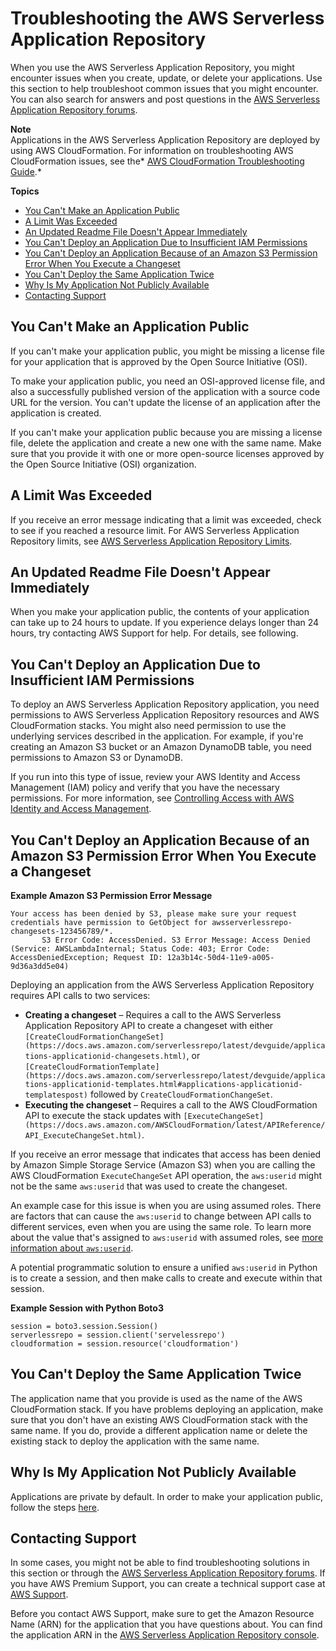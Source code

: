 # Troubleshooting the AWS Serverless Application Repository<a name="troubleshooting"></a>

When you use the AWS Serverless Application Repository, you might encounter issues when you create, update, or delete your applications\. Use this section to help troubleshoot common issues that you might encounter\. You can also search for answers and post questions in the [AWS Serverless Application Repository forums](https://forums.aws.amazon.com//forum.jspa?forumID=287)\.

**Note**  
Applications in the AWS Serverless Application Repository are deployed by using AWS CloudFormation\. For information on troubleshooting AWS CloudFormation issues, see the* [AWS CloudFormation Troubleshooting Guide](https://docs.aws.amazon.com/AWSCloudFormation/latest/UserGuide/troubleshooting.html)\.*

**Topics**
+ [You Can't Make an Application Public](#issue-cant-make-app-public)
+ [A Limit Was Exceeded](#issue-limit-exceeded)
+ [An Updated Readme File Doesn't Appear Immediately](#issue-updating-readme-delay)
+ [You Can't Deploy an Application Due to Insufficient IAM Permissions](#issue-cant-deploy-app-due-to-insufficient-iam-permissions)
+ [You Can't Deploy an Application Because of an Amazon S3 Permission Error When You Execute a Changeset](#issue-cant-deploy-app-due-to-internal-failure-execute)
+ [You Can't Deploy the Same Application Twice](#issue-cant-deploy-same-app-twice)
+ [Why Is My Application Not Publicly Available](#issue-why-not-publicly-available)
+ [Contacting Support](#issue-contacting-support)

## You Can't Make an Application Public<a name="issue-cant-make-app-public"></a>

If you can't make your application public, you might be missing a license file for your application that is approved by the Open Source Initiative \(OSI\)\.

To make your application public, you need an OSI\-approved license file, and also a successfully published version of the application with a source code URL for the version\. You can't update the license of an application after the application is created\. 

If you can't make your application public because you are missing a license file, delete the application and create a new one with the same name\. Make sure that you provide it with one or more open\-source licenses approved by the Open Source Initiative \(OSI\) organization\.

## A Limit Was Exceeded<a name="issue-limit-exceeded"></a>

If you receive an error message indicating that a limit was exceeded, check to see if you reached a resource limit\. For AWS Serverless Application Repository limits, see [AWS Serverless Application Repository Limits](limits.md)\.

## An Updated Readme File Doesn't Appear Immediately<a name="issue-updating-readme-delay"></a>

When you make your application public, the contents of your application can take up to 24 hours to update\. If you experience delays longer than 24 hours, try contacting AWS Support for help\. For details, see following\. 

## You Can't Deploy an Application Due to Insufficient IAM Permissions<a name="issue-cant-deploy-app-due-to-insufficient-iam-permissions"></a>

To deploy an AWS Serverless Application Repository application, you need permissions to AWS Serverless Application Repository resources and AWS CloudFormation stacks\. You might also need permission to use the underlying services described in the application\. For example, if you're creating an Amazon S3 bucket or an Amazon DynamoDB table, you need permissions to Amazon S3 or DynamoDB\. 

If you run into this type of issue, review your AWS Identity and Access Management \(IAM\) policy and verify that you have the necessary permissions\. For more information, see [Controlling Access with AWS Identity and Access Management](https://docs.aws.amazon.com/AWSCloudFormation/latest/UserGuide/using-iam-template.html)\. 

## You Can't Deploy an Application Because of an Amazon S3 Permission Error When You Execute a Changeset<a name="issue-cant-deploy-app-due-to-internal-failure-execute"></a>

**Example Amazon S3 Permission Error Message**  

```
Your access has been denied by S3, please make sure your request credentials have permission to GetObject for awsserverlessrepo-changesets-123456789/*. 
	   S3 Error Code: AccessDenied. S3 Error Message: Access Denied (Service: AWSLambdaInternal; Status Code: 403; Error Code: AccessDeniedException; Request ID: 12a3b14c-50d4-11e9-a005-9d36a3dd5e04)
```

Deploying an application from the AWS Serverless Application Repository requires API calls to two services: 
+ **Creating a changeset** – Requires a call to the AWS Serverless Application Repository API to create a changeset with either `[CreateCloudFormationChangeSet](https://docs.aws.amazon.com/serverlessrepo/latest/devguide/applications-applicationid-changesets.html)`, or `[CreateCloudFormationTemplate](https://docs.aws.amazon.com/serverlessrepo/latest/devguide/applications-applicationid-templates.html#applications-applicationid-templatespost)` followed by `CreateCloudFormationChangeSet`\.
+ **Executing the changeset** – Requires a call to the AWS CloudFormation API to execute the stack updates with `[ExecuteChangeSet](https://docs.aws.amazon.com/AWSCloudFormation/latest/APIReference/API_ExecuteChangeSet.html)`\.

If you receive an error message that indicates that access has been denied by Amazon Simple Storage Service \(Amazon S3\) when you are calling the AWS CloudFormation `ExecuteChangeSet` API operation, the `aws:userid` might not be the same `aws:userid` that was used to create the changeset\.

An example case for this issue is when you are using assumed roles\. There are factors that can cause the `aws:userid` to change between API calls to different services, even when you are using the same role\. To learn more about the value that's assigned to `aws:userid` with assumed roles, see [more information about `aws:userid`](https://docs.aws.amazon.com/IAM/latest/UserGuide/reference_policies_variables.html#policy-vars-infotouse)\.

A potential programmatic solution to ensure a unified `aws:userid` in Python is to create a session, and then make calls to create and execute within that session\.

**Example Session with Python Boto3**  

```
session = boto3.session.Session()
serverlessrepo = session.client('servelessrepo')
cloudformation = session.resource('cloudformation')
```

## You Can't Deploy the Same Application Twice<a name="issue-cant-deploy-same-app-twice"></a>

The application name that you provide is used as the name of the AWS CloudFormation stack\. If you have problems deploying an application, make sure that you don't have an existing AWS CloudFormation stack with the same name\. If you do, provide a different application name or delete the existing stack to deploy the application with the same name\.

## Why Is My Application Not Publicly Available<a name="issue-why-not-publicly-available"></a>

Applications are private by default\. In order to make your application public, follow the steps [here](https://docs.aws.amazon.com/serverlessrepo/latest/devguide/serverless-app-publishing-applications.html#share-application)\.

## Contacting Support<a name="issue-contacting-support"></a>

In some cases, you might not be able to find troubleshooting solutions in this section or through the [AWS Serverless Application Repository forums](https://forums.aws.amazon.com//forum.jspa?forumID=287)\. If you have AWS Premium Support, you can create a technical support case at [AWS Support](https://console.aws.amazon.com/support/home#/)\. 

Before you contact AWS Support, make sure to get the Amazon Resource Name \(ARN\) for the application that you have questions about\. You can find the application ARN in the [AWS Serverless Application Repository console](https://console.aws.amazon.com//serverlessrepo/)\.